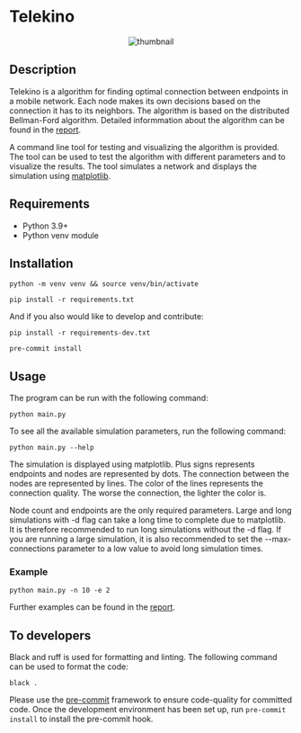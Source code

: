 # Telekino

<div style="display:flex; align-items:center; justify-content: center;">
    <img src="https://home.samfundet.no/~arunang/thumbnail-min.png" alt="thumbnail" style="max-width: 1200px" />
</div>

## Description


Telekino is a algorithm for finding optimal connection between endpoints in a mobile network. Each node makes its own decisions based on the connection it has to its neighbors. The algorithm is based on the distributed Bellman-Ford algorithm. Detailed informmation about the algorithm can be found in the [report](report.pdf).

A command line tool for testing and visualizing the algorithm is provided. The tool can be used to test the algorithm with different parameters and to visualize the results. The tool simulates a network and displays the simulation using [matplotlib](https://matplotlib.org/).

## Requirements

- Python 3.9+
- Python venv module

## Installation

```shell
python -m venv venv && source venv/bin/activate
```

```shell
pip install -r requirements.txt
```

And if you also would like to develop and contribute:

```shell
pip install -r requirements-dev.txt
```

```shell
pre-commit install
```

## Usage

The program can be run with the following command:

```shell
python main.py
```

To see all the available simulation parameters, run the following command:

```shell
python main.py --help
```

The simulation is displayed using matplotlib. Plus signs represents endpoints and nodes are represented by dots. The connection between the nodes are represented by lines. The color of the lines represents the connection quality. The worse the connection, the lighter the color is.

Node count and endpoints are the only required parameters. Large and long simulations with -d flag can take a long time to complete due to matplotlib. It is therefore recommended to run long simulations without the -d flag. If you are running a large simulation, it is also recommended to set the --max-connections parameter to a low value to avoid long simulation times.

### Example

```shell
python main.py -n 10 -e 2
```

Further examples can be found in the [report](report.pdf).

## To developers

Black and ruff is used for formatting and linting. The following command can be used to format the code:

```shell
black .
```

Please use the [pre-commit](https://pre-commit.com/) framework to ensure code-quality for committed code. Once the development environment has been set up, run `pre-commit install` to install the pre-commit hook.
